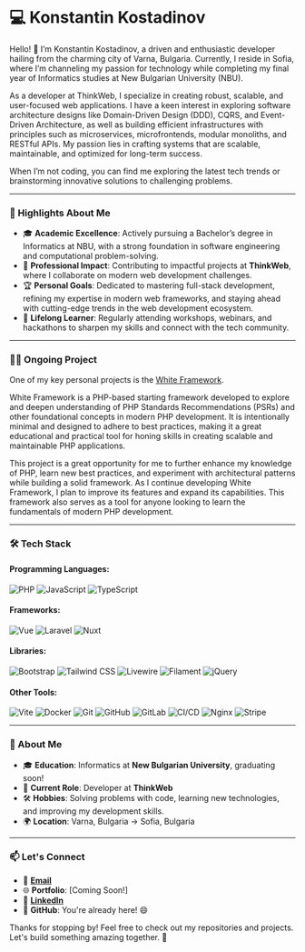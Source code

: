 # 💻 Konstantin Kostadinov  

Hello! 👋 I’m Konstantin Kostadinov, a driven and enthusiastic developer hailing from the charming city of Varna, Bulgaria. Currently, I reside in Sofia, where I’m channeling my passion for technology while completing my final year of Informatics studies at New Bulgarian University (NBU).

As a developer at ThinkWeb, I specialize in creating robust, scalable, and user-focused web applications. I have a keen interest in exploring software architecture designs like Domain-Driven Design (DDD), CQRS, and Event-Driven Architecture, as well as building efficient infrastructures with principles such as microservices, microfrontends, modular monoliths, and RESTful APIs. My passion lies in crafting systems that are scalable, maintainable, and optimized for long-term success.

When I’m not coding, you can find me exploring the latest tech trends or brainstorming innovative solutions to challenging problems.

---

### 🔑 Highlights About Me

- 🎓 **Academic Excellence**: Actively pursuing a Bachelor’s degree in Informatics at NBU, with a strong foundation in software engineering and computational problem-solving.
- 💼 **Professional Impact**: Contributing to impactful projects at **ThinkWeb**, where I collaborate on modern web development challenges.
- 🏆 **Personal Goals**: Dedicated to mastering full-stack development, refining my expertise in modern web frameworks, and staying ahead with cutting-edge trends in the web development ecosystem.
- 🌱 **Lifelong Learner**: Regularly attending workshops, webinars, and hackathons to sharpen my skills and connect with the tech community.

---

### 🧑‍💻 Ongoing Project

One of my key personal projects is the [White Framework](https://github.com/KosyoK1104/white-framework).

White Framework is a PHP-based starting framework developed to explore and deepen understanding of PHP Standards Recommendations (PSRs) and other foundational concepts in modern PHP development. It is intentionally minimal and designed to adhere to best practices, making it a great educational and practical tool for honing skills in creating scalable and maintainable PHP applications.

This project is a great opportunity for me to further enhance my knowledge of PHP, learn new best practices, and experiment with architectural patterns while building a solid framework. As I continue developing White Framework, I plan to improve its features and expand its capabilities. This framework also serves as a tool for anyone looking to learn the fundamentals of modern PHP development.

---

### 🛠️ Tech Stack  

#### **Programming Languages**:  
![PHP](https://img.shields.io/badge/-PHP-777BB4?style=for-the-badge&logo=php&logoColor=white) ![JavaScript](https://img.shields.io/badge/-JavaScript-F7DF1E?style=for-the-badge&logo=javascript&logoColor=black) ![TypeScript](https://img.shields.io/badge/-TypeScript-3178C6?style=for-the-badge&logo=typescript&logoColor=white)  

#### **Frameworks**:  
![Vue](https://img.shields.io/badge/-Vue.js-4FC08D?style=for-the-badge&logo=vue.js&logoColor=white) ![Laravel](https://img.shields.io/badge/-Laravel-FF2D20?style=for-the-badge&logo=laravel&logoColor=white) ![Nuxt](https://img.shields.io/badge/Nuxt-002E3B?style=for-the-badge&logo=nuxtdotjs&logoColor=#00DC82)

#### **Libraries**:  
![Bootstrap](https://img.shields.io/badge/-Bootstrap-7952B3?style=for-the-badge&logo=bootstrap&logoColor=white) ![Tailwind CSS](https://img.shields.io/badge/-Tailwind_CSS-06B6D4?style=for-the-badge&logo=tailwind-css&logoColor=white) ![Livewire](https://img.shields.io/badge/livewire-%234e56a6.svg?style=for-the-badge&logo=livewire&logoColor=white) ![Filament](https://img.shields.io/badge/Filament-FFAA00?style=for-the-badge&logoColor=%23000000) ![jQuery](https://img.shields.io/badge/jquery-%230769AD.svg?style=for-the-badge&logo=jquery&logoColor=white)

#### **Other Tools**:  
![Vite](https://img.shields.io/badge/vite-%23646CFF.svg?style=for-the-badge&logo=vite&logoColor=white) ![Docker](https://img.shields.io/badge/-Docker-2496ED?style=for-the-badge&logo=docker&logoColor=white) ![Git](https://img.shields.io/badge/-Git-F05032?style=for-the-badge&logo=git&logoColor=white) ![GitHub](https://img.shields.io/badge/-GitHub-181717?style=for-the-badge&logo=github&logoColor=white) ![GitLab](https://img.shields.io/badge/-GitLab-181717?style=for-the-badge&logo=gitlab&logoColor=white) ![CI/CD](https://img.shields.io/badge/-CI/CD-15AAB2?style=for-the-badge&logo=jenkins&logoColor=white) ![Nginx](https://img.shields.io/badge/-Nginx-009639?style=for-the-badge&logo=nginx&logoColor=white) ![Stripe](https://img.shields.io/badge/Stripe-5469d4?style=for-the-badge&logo=stripe&logoColor=ffffff)

---

### 🌟 About Me  

- 🎓 **Education**: Informatics at **New Bulgarian University**, graduating soon!  
- 💼 **Current Role**: Developer at **ThinkWeb**  
- 🛠️ **Hobbies**: Solving problems with code, learning new technologies, and improving my development skills.  
- 🌍 **Location**: Varna, Bulgaria → Sofia, Bulgaria  

---

### 📫 Let's Connect  

- 📧 [**Email**](mailto:k.at.kostadinov@gmail.com)
- 🌐 **Portfolio**: [Coming Soon!]  
- 💼 [**LinkedIn**](https://www.linkedin.com/in/konstantin-kostadinov-05ba92159/)
- 🏡 **GitHub**: You're already here! 😄  

Thanks for stopping by! Feel free to check out my repositories and projects. Let's build something amazing together. 🚀